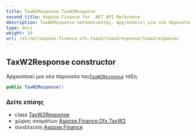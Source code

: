 ```yaml
---
title: TaxW2Response.TaxW2Response
second_title: Aspose.Finance for .NET API Reference
description: TaxW2Response κατασκευαστής. Αρχικοποιεί μια νέα παρουσία τουTaxW2Response τάξη.
type: docs
weight: 10
url: /el/net/aspose.finance.ofx.taxw2/taxw2response/taxw2response/
---
```

## TaxW2Response constructor

Αρχικοποιεί μια νέα παρουσία του[`TaxW2Response`](../) τάξη.

```csharp
public TaxW2Response()
```

### Δείτε επίσης

* class [TaxW2Response](../)
* χώρος ονομάτων [Aspose.Finance.Ofx.TaxW2](../../taxw2response/)
* συνέλευση [Aspose.Finance](../../../)


